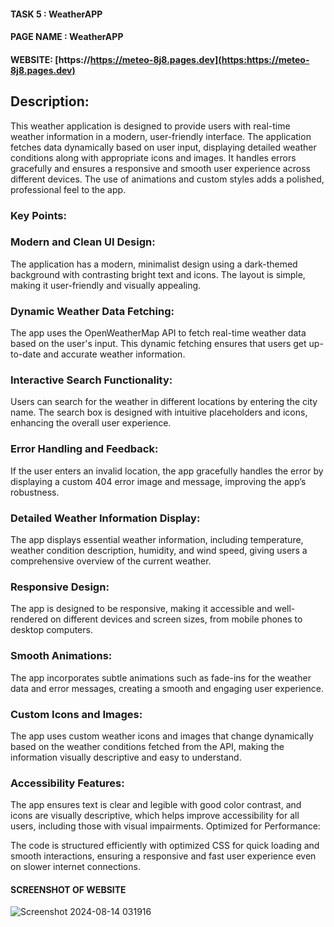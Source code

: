 
#### TASK 5  : WeatherAPP

#### PAGE NAME : WeatherAPP

#### WEBSITE: [https://https://meteo-8j8.pages.dev](https:https://meteo-8j8.pages.dev)

## Description:

This weather application is designed to provide users with real-time weather information in a modern, user-friendly interface. The application fetches data dynamically based on user input, displaying detailed weather conditions along with appropriate icons and images. It handles errors gracefully and ensures a responsive and smooth user experience across different devices. The use of animations and custom styles adds a polished, professional feel to the app.

### Key Points:

### Modern and Clean UI Design:
The application has a modern, minimalist design using a dark-themed background with contrasting bright text and icons. The layout is simple, making it user-friendly and visually appealing.

### Dynamic Weather Data Fetching:
The app uses the OpenWeatherMap API to fetch real-time weather data based on the user's input. This dynamic fetching ensures that users get up-to-date and accurate weather information.

### Interactive Search Functionality:
Users can search for the weather in different locations by entering the city name. The search box is designed with intuitive placeholders and icons, enhancing the overall user experience.

### Error Handling and Feedback:
If the user enters an invalid location, the app gracefully handles the error by displaying a custom 404 error image and message, improving the app’s robustness.

### Detailed Weather Information Display:
The app displays essential weather information, including temperature, weather condition description, humidity, and wind speed, giving users a comprehensive overview of the current weather.

### Responsive Design:
The app is designed to be responsive, making it accessible and well-rendered on different devices and screen sizes, from mobile phones to desktop computers.

### Smooth Animations:
The app incorporates subtle animations such as fade-ins for the weather data and error messages, creating a smooth and engaging user experience.

### Custom Icons and Images:
The app uses custom weather icons and images that change dynamically based on the weather conditions fetched from the API, making the information visually descriptive and easy to understand.

### Accessibility Features:
The app ensures text is clear and legible with good color contrast, and icons are visually descriptive, which helps improve accessibility for all users, including those with visual impairments.
Optimized for Performance:

The code is structured efficiently with optimized CSS for quick loading and smooth interactions, ensuring a responsive and fast user experience even on slower internet connections.

#### SCREENSHOT OF WEBSITE
![Screenshot 2024-08-14 031916](https://github.com/user-attachments/assets/fdcd9677-269a-4c41-99ee-efd98c92e9b0)



